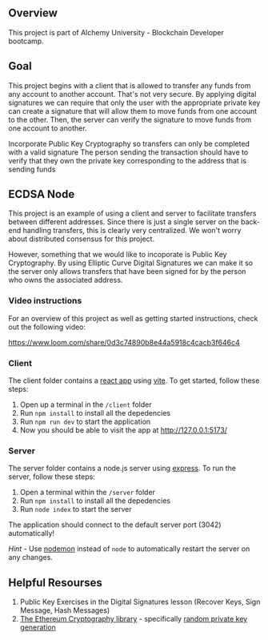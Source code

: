 ## Overview

This project is part of Alchemy University - Blockchain Developer bootcamp.

## Goal

This project begins with a client that is allowed to transfer any funds from any account to another account. That's not very secure. By applying digital signatures we can require that only the user with the appropriate private key can create a signature that will allow them to move funds from one account to the other. Then, the server can verify the signature to move funds from one account to another.

Incorporate Public Key Cryptography so transfers can only be completed with a valid signature
The person sending the transaction should have to verify that they own the private key corresponding to the address that is sending funds

## ECDSA Node

This project is an example of using a client and server to facilitate transfers between different addresses. Since there is just a single server on the back-end handling transfers, this is clearly very centralized. We won't worry about distributed consensus for this project.

However, something that we would like to incoporate is Public Key Cryptography. By using Elliptic Curve Digital Signatures we can make it so the server only allows transfers that have been signed for by the person who owns the associated address.

### Video instructions

For an overview of this project as well as getting started instructions, check out the following video:

https://www.loom.com/share/0d3c74890b8e44a5918c4cacb3f646c4

### Client

The client folder contains a [react app](https://reactjs.org/) using [vite](https://vitejs.dev/). To get started, follow these steps:

1. Open up a terminal in the `/client` folder
2. Run `npm install` to install all the depedencies
3. Run `npm run dev` to start the application
4. Now you should be able to visit the app at http://127.0.0.1:5173/

### Server

The server folder contains a node.js server using [express](https://expressjs.com/). To run the server, follow these steps:

1. Open a terminal within the `/server` folder
2. Run `npm install` to install all the depedencies
3. Run `node index` to start the server

The application should connect to the default server port (3042) automatically!

_Hint_ - Use [nodemon](https://www.npmjs.com/package/nodemon) instead of `node` to automatically restart the server on any changes.

## Helpful Resourses

1. Public Key Exercises in the Digital Signatures lesson (Recover Keys, Sign Message, Hash Messages)
2. [The Ethereum Cryptography library](https://github.com/ethereum/js-ethereum-cryptography) - specifically [random private key generation](https://github.com/ethereum/js-ethereum-cryptography#secp256k1-curve)
